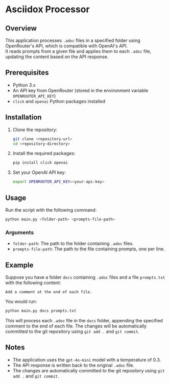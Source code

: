 # Asciidox Processor

## Overview

This application processes `.adoc` files in a specified folder using OpenRouter's API, which is compatible with OpenAI's API.  
It reads prompts from a given file and applies them to each `.adoc` file, updating the content based on the API response.

## Prerequisites

- Python 3.x
- An API key from OpenRouter (stored in the environment variable `OPENROUTER_API_KEY`)
- `click` and `openai` Python packages installed

## Installation

1. Clone the repository:
   ```sh
   git clone <repository-url>
   cd <repository-directory>
   ```

2. Install the required packages:
   ```sh
   pip install click openai
   ```

3. Set your OpenAI API key:
   ```sh
   export OPENROUTER_API_KEY=<your-api-key>
   ```

## Usage

Run the script with the following command:
```sh
python main.py <folder-path> <prompts-file-path>
```

### Arguments

- `folder-path`: The path to the folder containing `.adoc` files.
- `prompts-file-path`: The path to the file containing prompts, one per line.

## Example

Suppose you have a folder `docs` containing `.adoc` files and a file `prompts.txt` with the following content:
```
Add a comment at the end of each file.
```

You would run:
```sh
python main.py docs prompts.txt
```

This will process each `.adoc` file in the `docs` folder, appending the specified comment to the end of each file. The changes will be automatically committed to the git repository using `git add .` and `git commit`.

## Notes

- The application uses the `gpt-4o-mini` model with a temperature of 0.3.
- The API response is written back to the original `.adoc` file.
- The changes are automatically committed to the git repository using `git add .` and `git commit`.
